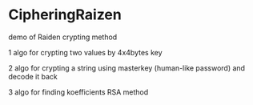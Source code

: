 # CipheringRaizen
demo of Raiden crypting method 

1 algo for crypting two values by 4x4bytes key

2 algo for crypting a string using masterkey (human-like password) and decode it back

3 algo for finding koefficients RSA method
